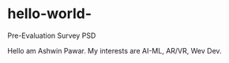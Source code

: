 # hello-world-
Pre-Evaluation Survey PSD

Hello am Ashwin Pawar. My interests are AI-ML, AR/VR, Wev Dev.
